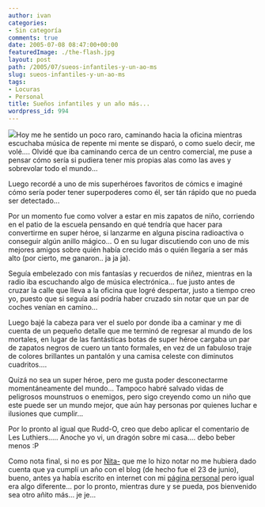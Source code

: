 ```yaml
---
author: ivan
categories:
- Sin categoría
comments: true
date: 2005-07-08 08:47:00+00:00
featuredImage: ./the-flash.jpg
layout: post
path: /2005/07/sueos-infantiles-y-un-ao-ms
slug: sueos-infantiles-y-un-ao-ms
tags:
- Locuras
- Personal
title: Sueños infantiles y un año más...
wordpress_id: 994
---
```


[![](https://photos1.blogger.com/blogger/5311/455/200/the-flash.jpg)](http://photos1.blogger.com/blogger/5311/455/1600/the-flash.jpg)Hoy me he sentido un poco raro, caminando hacia la oficina mientras escuchaba música de repente mi mente se disparó, o como suelo decir, me volé.... Olvidé que iba caminando cerca de un centro comercial, me puse a pensar cómo sería si pudiera tener mis propias alas como las aves y sobrevolar todo el mundo...

Luego recordé a uno de mis superhéroes favoritos de cómics e imaginé cómo sería poder tener superpoderes como él, ser tán rápido que no pueda ser detectado...

Por un momento fue como volver a estar en mis zapatos de niño, corriendo en el patio de la escuela pensando en qué tendría que hacer para convertirme en super héroe, si lanzarme en alguna piscina radioactiva o conseguir algún anillo mágico... O en su lugar discutiendo con uno de mis mejores amigos sobre quién había crecido más o quién llegaría a ser más alto (por cierto, me ganaron.. ja ja ja).

Seguía embelezado con mis fantasías y recuerdos de niñez, mientras en la radio iba escuchando algo de música electrónica... fue justo antes de cruzar la calle que lleva a la oficina que logré despertar, justo a tiempo creo yo, puesto que si seguía así podría haber cruzado sin notar que un par de coches venían en camino...

Luego bajé la cabeza para ver el suelo por donde iba a caminar y me di cuenta de un pequeño detalle que me terminó de regresar al mundo de los mortales, en lugar de las fantásticas botas de super héroe cargaba un par de zapatos negros de cuero un tanto formales, en vez de un fabuloso traje de colores brillantes un pantalón y una camisa celeste con diminutos cuadritos....

Quizá no sea un super héroe, pero me gusta poder desconectarme momentáneamente del mundo... Tampoco habré salvado vidas de peligrosos mounstruos o enemigos, pero sigo creyendo como un niño que este puede ser un mundo mejor, que aún hay personas por quienes luchar e ilusiones que cumplir...

Por lo pronto al igual que Rudd-O, creo que debo aplicar el comentario de Les Luthiers..... Anoche yo vi, un dragón sobre mi casa.... debo beber menos :P

Como nota final, si no es por [Nita-](https://nitadp.blogspot.com/) que me lo hizo notar no me hubiera dado cuenta que ya cumplí un año con el blog (de hecho fue el 23 de junio), bueno, antes ya había escrito en internet con mi [página personal](http://www.usm.edu.ec/icampana/) pero igual era algo diferente... por lo pronto, mientras dure y se pueda, pos bienvenido sea otro añito más... je je...
